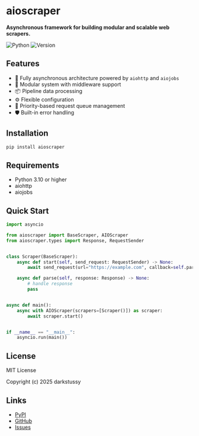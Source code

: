 # aioscraper

**Asynchronous framework for building modular and scalable web scrapers.**

![Python](https://img.shields.io/badge/python-3.10%2B-blue)
![Version](https://img.shields.io/github/v/tag/darkstussy/aioscraper?label=version)

## Features

- 🚀 Fully asynchronous architecture powered by `aiohttp` and `aiojobs`
- 🔧 Modular system with middleware support
- 📦 Pipeline data processing
- ⚙️ Flexible configuration
- 🔄 Priority-based request queue management
- 🛡️ Built-in error handling

## Installation

```bash
pip install aioscraper
```

## Requirements

- Python 3.10 or higher
- aiohttp
- aiojobs

## Quick Start

```python
import asyncio

from aioscraper import BaseScraper, AIOScraper
from aioscraper.types import Response, RequestSender


class Scraper(BaseScraper):
    async def start(self, send_request: RequestSender) -> None:
        await send_request(url="https://example.com", callback=self.parse)

    async def parse(self, response: Response) -> None:
        # handle response
        pass


async def main():
    async with AIOScraper(scrapers=[Scraper()]) as scraper:
        await scraper.start()


if __name__ == "__main__":
    asyncio.run(main())
```

## License

MIT License

Copyright (c) 2025 darkstussy

## Links

- [PyPI](https://pypi.org/project/aioscraper)
- [GitHub](https://github.com/darkstussy/aioscraper)
- [Issues](https://github.com/darkstussy/aioscraper/issues)
